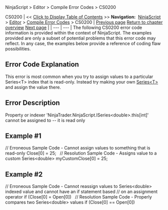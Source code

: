 ﻿
NinjaScript \> Editor \> Compile Error Codes \> CS0200

CS0200
| \<\< [Click to Display Table of Contents](cs0200.md) \>\> **Navigation:**     [NinjaScript](ninjascript.md) \> [Editor](editor.md) \> [Compile Error Codes](compile_error_codes.md) \> CS0200 | [Previous page](cs0103.md) [Return to chapter overview](compile_error_codes.md) [Next page](cs0201.md) |
| --- | --- |
The following CS0200 error code information is provided within the context of NinjaScript. The examples provided are only a subset of potential problems that this error code may reflect. In any case, the examples below provide a reference of coding flaw possibilities.
 
## Error Code Explanation
This error is most common when you try to assign values to a particular Series\<T\> index that is read\-only. Instead try making your own [Series\<T\>](seriest.md) and assign the value there.
 
## Error Description
Property or indexer 'NinjaTrader.NinjaScript.ISeries\<double\>.this\[int]' cannot be assigned to \-\- it is read only
 
## Example \#1
// Erroneous Sample Code \- Cannot assign values to something that is read\-only
Close\[0] \= 25;
 
// Resolution Sample Code \- Assigns value to a custom Series\<double\>
myCustomClose\[0] \= 25;
 
## Example \#2
// Erroneous Sample Code \- Cannot reassign values to Series\<double\> indexed value and cannot have an if statement based // on an assignment operator
if (Close\[0] \= Open\[0]) 
 
// Resolution Sample Code \- Properly compares two Series\<double\> values
if (Close\[0] \=\= Open\[0]) 
